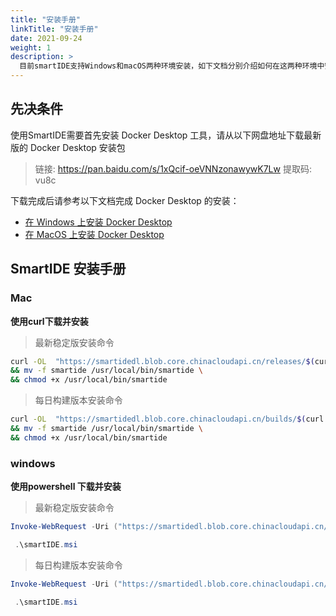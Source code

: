 ```yaml
---
title: "安装手册"
linkTitle: "安装手册"
date: 2021-09-24
weight: 1
description: >
  目前smartIDE支持Windows和macOS两种环境安装，如下文档分别介绍如何在这两种环境中安装.
---
```


## 先决条件

使用SmartIDE需要首先安装 Docker Desktop 工具，请从以下网盘地址下载最新版的 Docker Desktop 安装包 

> 链接: https://pan.baidu.com/s/1xQcif-oeVNNzonawywK7Lw 提取码: vu8c 

下载完成后请参考以下文档完成 Docker Desktop 的安装：

- [在 Windows 上安装 Docker Desktop](docker-install-windows)
- [在 MacOS 上安装 Docker Desktop](docker-install-osx)

## SmartIDE 安装手册

### Mac

**使用curl下载并安装**

> 最新稳定版安装命令

```bash
curl -OL  "https://smartidedl.blob.core.chinacloudapi.cn/releases/$(curl -L -s https://smartidedl.blob.core.chinacloudapi.cn/releases/stable.txt)/smartide" \
&& mv -f smartide /usr/local/bin/smartide \
&& chmod +x /usr/local/bin/smartide
```

> 每日构建版本安装命令

```bash
curl -OL  "https://smartidedl.blob.core.chinacloudapi.cn/builds/$(curl -L -s https://smartidedl.blob.core.chinacloudapi.cn/builds/stable.txt)/smartide" \
&& mv -f smartide /usr/local/bin/smartide \
&& chmod +x /usr/local/bin/smartide
```


### windows

**使用powershell 下载并安装**

> 最新稳定版安装命令

```powershell
Invoke-WebRequest -Uri ("https://smartidedl.blob.core.chinacloudapi.cn/releases/"+(Invoke-RestMethod https://smartidedl.blob.core.chinacloudapi.cn/releases/stable.txt)+"/SetupSmartIDE.msi")  -OutFile "smartide.msi"

 .\smartIDE.msi
```

> 每日构建版本安装命令

```powershell
Invoke-WebRequest -Uri ("https://smartidedl.blob.core.chinacloudapi.cn/builds/"+(Invoke-RestMethod https://smartidedl.blob.core.chinacloudapi.cn/builds/stable.txt)+"/SetupSmartIDE.msi")  -OutFile "smartide.msi"

 .\smartIDE.msi
```

